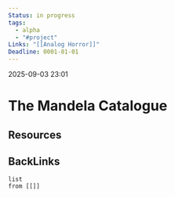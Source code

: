 ```yaml
---
Status: in progress
tags:
  - alpha
  - "#project"
Links: "[[Analog Horror]]"
Deadline: 0001-01-01
---
```

2025-09-03 23:01

# The Mandela Catalogue


## Resources


## BackLinks

```dataview
list
from [[]]
```





